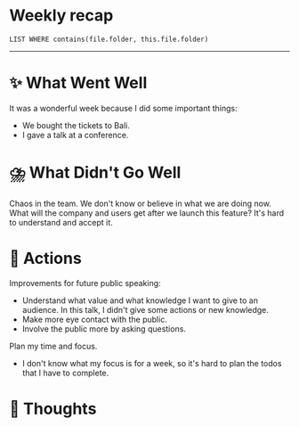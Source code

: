 # Weekly recap
``` dataview
LIST WHERE contains(file.folder, this.file.folder)

```



---
# ✨ What Went Well
It was a wonderful week because I did some important things:
- We bought the tickets to Bali. 
- I gave a talk at a conference. 




#  ⛈️ What Didn't Go Well

Chaos in the team. We don't know or believe in what we are doing now. What will the company and users get after we launch this feature? It's hard to understand and accept it. 


# 💫 Actions

Improvements for future public speaking:
- Understand what value and what knowledge I want to give to an audience. In this talk, I didn't give some actions or new knowledge. 
- Make more eye contact with the public.
- Involve the public more by asking questions.

Plan my time and focus.
- I don't know what my focus is for a week, so it's hard to plan the todos that I have to complete. 


# 🤔 Thoughts 


